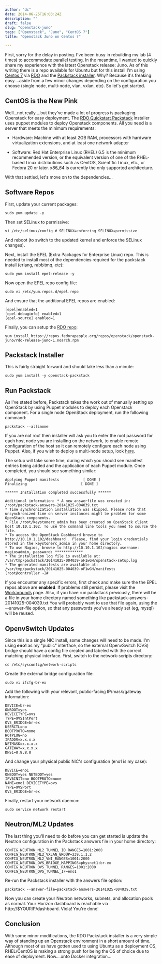 ```yaml
---
author: "dc"
date: 2014-06-25T16:03:24Z
description: ""
draft: false
slug: "openstack-juno"
tags: ["Openstack", "Juno", "CentOS 7"]
title: "Openstack Juno on Centos 7"

---
```




First, sorry for the delay in posting. I've been busy in rebuilding my lab (4 times) to accommodate parallel testing. In the meantime, I wanted to quickly share my experience with the latest Openstack release: Juno. As of this writing there is a repo available for Ubuntu but for this install I'm using [Centos 7](http://www.centos.org/download/) via [RDO](https://openstack.redhat.com/Quickstart) and the [Packstack installer](https://access.redhat.com/documentation/en-US/Red_Hat_Enterprise_Linux_OpenStack_Platform/2/html/Getting_Started_Guide/part-Deploying_OS_using_PackStack.html). Why? Because it's freaking easy....aside from a few minor changes depending on the configuration you choose (single node, multi-node, vlan, vxlan, etc). So let's get started.

## CentOS is the New Pink


 Well...not really....but they've made a lot of progress is packaging Openstack for easy deployment. The [RDO Quickstart Packstack](https://openstack.redhat.com/Quickstart) installer uses puppet modules to deploy Openstack components. All you need is a server that meets the minimum requirements:

* Hardware: Machine with at least 2GB RAM, processors with hardware virtualization extensions, and at least one network adapter

* Software: Red Hat Enterprise Linux (RHEL) 6.5 is the minimum recommended version, or the equivalent version of one of the RHEL-based Linux distributions such as CentOS, Scientific Linux, etc., or Fedora 20 or later. x86_64 is currently the only supported architecture.

With that settled, let's move on to the dependencies...

## Software Repos

 First, update your current packages:

    sudo yum update -y

 Then set SELinux to permissive:

    vi /etc/selinux/config # SELINUX=enforcing SELINUX=permissive

 And reboot (to switch to the updated kernel and enforce the SELinux changes).

Next, install the EPEL (Extra Packages for Enterprise Linux) repo. This is needed to install most of the dependencies required for the packstack install (erlang, rabbitmq, etc):

    sudo yum install epel-release -y

 Now open the EPEL repo config file:

    sudo vi /etc/yum.repos.d/epel.repo

And ensure that the additional EPEL repos are enabled:   	

    [epel]enabled=1
    [epel-debuginfo] enabled=1
    [epel-source] enabled=1

 Finally, you can setup the [RDO repo](https://repos.fedorapeople.org/repos/openstack/):

    yum install https://repos.fedorapeople.org/repos/openstack/openstack-juno/rdo-release-juno-1.noarch.rpm

## Packstack Installer

 This is fairly straight forward and should take less than a minute:

    sudo yum install -y openstack-packstack

## Run Packstack

 As I've stated before, Packstack takes the work out of manually setting up OpenStack by using Puppet modules to deploy each Openstack component. For a single node OpenStack deployment, run the following command:

    packstack --allinone

If you are not root then installer will ask you to enter the root password for each host node you are installing on the network, to enable remote configuration of the host so it can remotely configure each node using Puppet. Also, if you wish to deploy a multi-node setup, look [here](https://access.redhat.com/documentation/en-US/Red_Hat_Enterprise_Linux_OpenStack_Platform/2/html/Getting_Started_Guide/part-Deploying_OS_using_PackStack.html).

The setup will take some time, during which you should see manifest entries being added and the application of each Puppet module. Once completed, you should see something similar:

    Applying Puppet manifests 			[ DONE ]
    Finalizing 						   [ DONE ]  

    ****** Installation completed successfully ******

    Additional information: * A new answerfile was created in: /root/packstack-answers-20141025-004039.txt
    * Time synchronization installation was skipped. Please note that unsynchronized time on server instances might be problem for some OpenStack components.
    * File /root/keystonerc_admin has been created on OpenStack client host 10.10.1.102. To use the command line tools you need to source the file.
    * To access the OpenStack Dashboard browse to http://10.10.1.102/dashboard . Please, find your login credentials stored in the keystonerc_admin in your home directory.
    * To use Nagios, browse to http://10.10.1.102/nagios username: nagiosadmin, password: *************
    * The installation log file is available at: /var/tmp/packstack/20141025-004039-oF1wGH/openstack-setup.log
    * The generated manifests are available at: /var/tmp/packstack/20141025-004039-oF1wGH/manifests
    [root@controller ~]#

If you encounter any specific errors, first check and make sure the the EPEL repos above are **enabled**. If problems still persist, please visit the [Workarounds](https://openstack.redhat.com/Workarounds) page. Also, if you have run packstack previously, there will be a file in your home directory named something like packstack-answers-20141025-004039.txt You will probably want to use that file again, using the --answer-file option, so that any passwords you've already set (eg, mysql) will be reused.

## OpenvSwitch Updates

 Since this is a single NIC install, some changes will need to be made. I'm using **eno1** as my "public" interface, so the external OpenvSwitch (OVS) bridge should have a config file created and labeled with the correct matching physical interface. First, switch to the network-scripts directory:

    cd /etc/sysconfig/network-scripts

Create the external bridge configuration file:

    sudo vi ifcfg-br-ex

Add the following with your relevant, public-facing IP/mask/gateway information:

    DEVICE=br-ex
    ONBOOT=yes
    DEVICETYPE=ovs
    TYPE=OVSIntPort
    OVS_BRIDGE=br-ex
    USERCTL=no
    BOOTPROTO=none
    HOTPLUG=no
    IPADDR=x.x.x.x
    NETMASK=x.x.x.x
    GATEWAY=x.x.x.x
    DNS1=8.8.8.8

And change your physical public NIC's configuration (eno1 is my case):

    DEVICE=eno1
    ONBOOT=yes NETBOOT=yes
    IPV6INIT=no BOOTPROTO=none
    NAME=eno1 DEVICETYPE=ovs
    TYPE=OVSPort
    OVS_BRIDGE=br-ex

 Finally, restart your network daemon:

    sudo service network restart

## Neutron/ML2 Updates

 The last thing you'll need to do before you can get started is update the Neutron configuration in the Packstack answers file in your home directory:

    CONFIG_NEUTRON_ML2_TUNNEL_ID_RANGES=1001:2000 CONFIG_NEUTRON_ML2_VXLAN_GROUP=239.1.1.2 CONFIG_NEUTRON_ML2_VNI_RANGES=1001:2000 CONFIG_NEUTRON_OVS_BRIDGE_MAPPINGS=physnet1:br-ex CONFIG_NEUTRON_OVS_TUNNEL_RANGES=1001:2000
    CONFIG_NEUTRON_OVS_TUNNEL_IF=eno1

Re-run the Packstack installer with the answers file option:

    packstack --answer-file=packstack-answers-20141025-004039.txt

 Now you can create your Neutron networks, subnets, and allocation pools as normal. Your Horizon dashboard is reachable via http://$YOURIP/dashboard. Viola! You're done!

## Conclusion


With some minor modifications, the RDO Packstack installer is a very simple way of standing up an Openstack environment in a short amount of time. Although most of us have gotten used to using Ubuntu as a deployment OS, RHEL/CentOS is making a strong push for being the OS of choice due to ease of deployment. Now....onto Docker integration...
